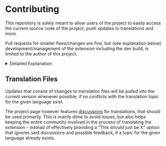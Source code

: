 # Contributing

This repository is solely meant to allow users of the project to easily access the current source code of the project, push updates to translations and more.

Pull requests for smaller fixes/changes are fine, but (see explanation below) development/management of the extension including the dev build, is limited to the author of this project.

<details>
    <summary>Detailed Explanation</summary>
    The community has always been a vital part of the development of this project, especially feature requests, bug reports and translations.
    
    I however decided to limit development of the actual extension (as in; features, code structure, ..) to myself in the future, mostly for personal reasons.
    I personally feel like i can push out new features faster and work on the extension more often, when i work on it alone, without the need to keep other changes in the back of my head, especially when juggling with multiple projects in the future and/or in moments where my time available to spend on these projects is limited and i have to either test/integrate/manage other changes, or work on my own updates.
    
    Outside of the actual development, everything (including the mentioned feature requests, translations and more) everything else will stay the same.
</details>

## Translation Files

Updates that consist of changes to translation files will be pulled into the current version whenever possible, if no conflicts with the translation topic for the given language exist.

The project page however features [discussions](https://github.com/ChristopherKlay/StadiaEnhanced/discussions/categories/translations) for translations, that should be used primarily. This is mainly done to avoid issues, but also helps keeping the entire community involved in the process of translating the extension - instead of effectively providing a "This should just be X" option that ignores said discussions and possible feedback, if a topic for the given language already exists.